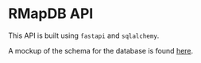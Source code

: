 # RMapDB API

This API is built using `fastapi` and `sqlalchemy`. 

A mockup of the schema for the database is found [here](https://docs.google.com/spreadsheets/d/1bnMVxhtZzwX9P9T1--aIha6yq9QsUvtNS9g5hGfOWJg/edit?usp=sharing).


